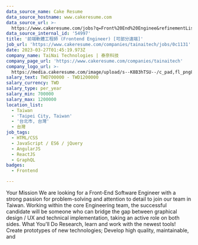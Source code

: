 ```yaml
---
data_source_name: Cake Resume
data_source_hostname: www.cakeresume.com
data_source_url: >-
  https://www.cakeresume.com/jobs?q=Front%20End%20Enginee&refinementList[lang_name][0]=E[…]tech_front-end-development&range[salary_range][min]=1000000
data_source_internal_id: '54997'
title: '前端軟體工程師 (Frontend Engineer) [可部分遠端]'
job_url: 'https://www.cakeresume.com/companies/tainaitech/jobs/0c1131'
date: 2023-03-27T01:45:19.973Z
company_name: TaiNai Technologies | 泰奈科技
company_page_url: 'https://www.cakeresume.com/companies/tainaitech'
company_logo_url: >-
  https://media.cakeresume.com/image/upload/s--K8B3hTSU--/c_pad,fl_png8,h_200,w_200/v1669614414/koevl284suswdlrnq4db.png
salary_text: TWD700000 - TWD1200000
salary_currency: TWD
salary_type: per_year
salary_min: 700000
salary_max: 1200000
location_list:
  - Taiwan
  - 'Taipei City, Taiwan'
  - '台北市, 台灣'
  - 台灣
job_tags:
  - HTML/CSS
  - JavaScript / ES6 / jQuery
  - AngularJS
  - ReactJS
  - GraphQL
badges:
  - Frontend

---
```


Your Mission We are looking for a Front-End Software Engineer with a strong passion for problem-solving and attention to detail to join our team in Taiwan. Working within the core Engineering team, the successful candidate will be someone who can bridge the gap between graphical design / UX and technical implementation, taking an active role on both sides. What You'll Do Research, learn and work with the newest tools! Create prototypes of new technologies; Develop high quality, maintainable, and